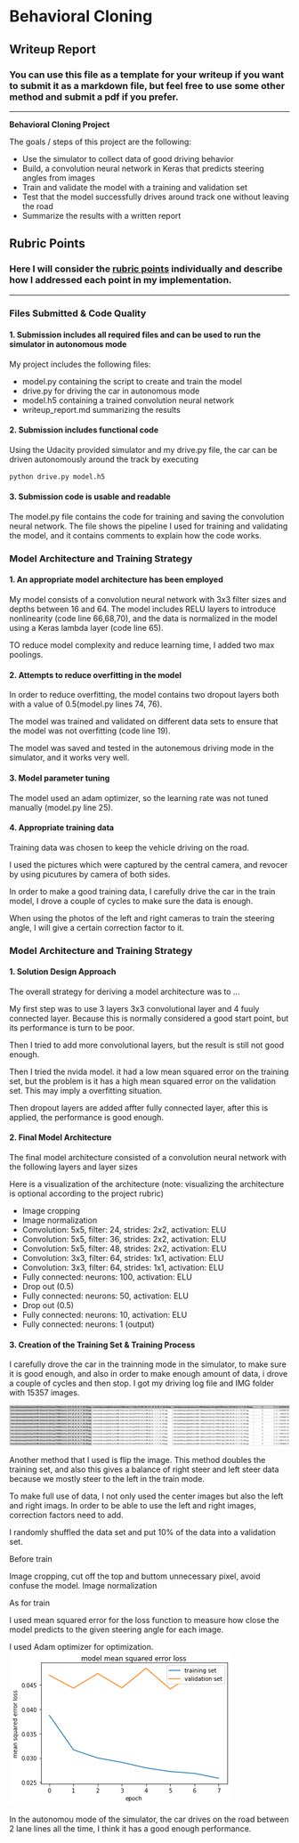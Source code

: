 # **Behavioral Cloning** 

## Writeup Report

### You can use this file as a template for your writeup if you want to submit it as a markdown file, but feel free to use some other method and submit a pdf if you prefer.

---

**Behavioral Cloning Project**

The goals / steps of this project are the following:
* Use the simulator to collect data of good driving behavior
* Build, a convolution neural network in Keras that predicts steering angles from images
* Train and validate the model with a training and validation set
* Test that the model successfully drives around track one without leaving the road
* Summarize the results with a written report


[//]: # (Image References)

[image1]: ./examples/placeholder.png "Model Visualization"
[image2]: ./examples/driving_log_sample.png "driving log"
[image3]: ./examples/mean_square_error.png "mean square error"
[image4]: ./examples/placeholder_small.png "Recovery Image"
[image5]: ./examples/placeholder_small.png "Recovery Image"
[image6]: ./examples/placeholder_small.png "Normal Image"
[image7]: ./examples/placeholder_small.png "Flipped Image"

## Rubric Points
### Here I will consider the [rubric points](https://review.udacity.com/#!/rubrics/432/view) individually and describe how I addressed each point in my implementation.  

---
### Files Submitted & Code Quality

#### 1. Submission includes all required files and can be used to run the simulator in autonomous mode

My project includes the following files:
* model.py containing the script to create and train the model
* drive.py for driving the car in autonomous mode
* model.h5 containing a trained convolution neural network 
* writeup_report.md summarizing the results

#### 2. Submission includes functional code
Using the Udacity provided simulator and my drive.py file, the car can be driven autonomously around the track by executing 
```sh
python drive.py model.h5
```

#### 3. Submission code is usable and readable

The model.py file contains the code for training and saving the convolution neural network. The file shows the pipeline I used for training and validating the model, and it contains comments to explain how the code works.

### Model Architecture and Training Strategy

#### 1. An appropriate model architecture has been employed

My model consists of a convolution neural network with 3x3 filter sizes and depths between 16 and 64. The model includes RELU layers to introduce nonlinearity (code line 66,68,70), and the data is normalized in the model using a Keras lambda layer (code line 65).

TO reduce model complexity and reduce learning time, I added two max poolings.

#### 2. Attempts to reduce overfitting in the model

In order to reduce overfitting, the model contains two dropout layers both with a value of 0.5(model.py lines 74, 76).

The model was trained and validated on different data sets to ensure that the model was not overfitting (code line 19).  

The model was saved and tested in the autonemous driving mode in the simulator, and it works very well.

#### 3. Model parameter tuning

The model used an adam optimizer, so the learning rate was not tuned manually (model.py line 25).

#### 4. Appropriate training data

Training data was chosen to keep the vehicle driving on the road. 

I used the pictures which were captured by the central camera, and revocer by using picutures by camera of both sides.

In order to make a good training data, I carefully drive the car in the train model, I drove a couple of cycles to make sure the data is enough.

When using the photos of the left and right cameras to train the steering angle, I will give a certain correction factor to it.

### Model Architecture and Training Strategy

#### 1. Solution Design Approach

The overall strategy for deriving a model architecture was to ...

My first step was to use 3 layers 3x3 convolutional layer and 4 fuuly connected layer. Because this is normally considered a good start point, but its performance is turn to be poor.

Then I tried to add more convolutional layers, but the result is still not good enough.

Then I tried the nvida model. it had a low mean squared error on the training set, but the problem is it has a high mean squared error on the validation set. This may imply a overfitting situation.

Then dropout layers are added affter fully connected layer, after this is applied, the performance is good enough.


#### 2. Final Model Architecture

The final model architecture consisted of a convolution neural network with the following layers and layer sizes

Here is a visualization of the architecture (note: visualizing the architecture is optional according to the project rubric)


* Image cropping
* Image normalization
* Convolution: 5x5, filter: 24, strides: 2x2, activation: ELU
* Convolution: 5x5, filter: 36, strides: 2x2, activation: ELU
* Convolution: 5x5, filter: 48, strides: 2x2, activation: ELU
* Convolution: 3x3, filter: 64, strides: 1x1, activation: ELU
* Convolution: 3x3, filter: 64, strides: 1x1, activation: ELU
* Fully connected: neurons: 100, activation: ELU
* Drop out (0.5)
* Fully connected: neurons: 50, activation: ELU
* Drop out (0.5)
* Fully connected: neurons: 10, activation: ELU
* Fully connected: neurons: 1 (output)


#### 3. Creation of the Training Set & Training Process

I carefully drove the car in the trainning mode in the simulator, to make sure it is good enough, and also in order to make enough amount of data, i drove a couple of cycles and then stop. I got my driving log file and IMG folder with 15357 images.

![alt text][image2]

Another method that I used is flip the image. This method doubles the training set, and also this gives a balance of right steer and left steer data because we mostly steer to the left in the train mode.

To make full use of data, I not only used the center images but also the left and right imags. In order to be able to use the left and right images, correction factors need to add.

I randomly shuffled the data set and put 10% of the data into a validation set.

Before train

Image cropping, cut off the top and buttom unnecessary pixel, avoid confuse the model.
Image normalization

As for train

I used mean squared error for the loss function to measure how close the model predicts to the given steering angle for each image.

I used Adam optimizer for optimization.
![alt text][image3]

In the autonomou mode of the simulator, the car drives on the road between 2 lane lines all the time, I think it has a good enough performance.



